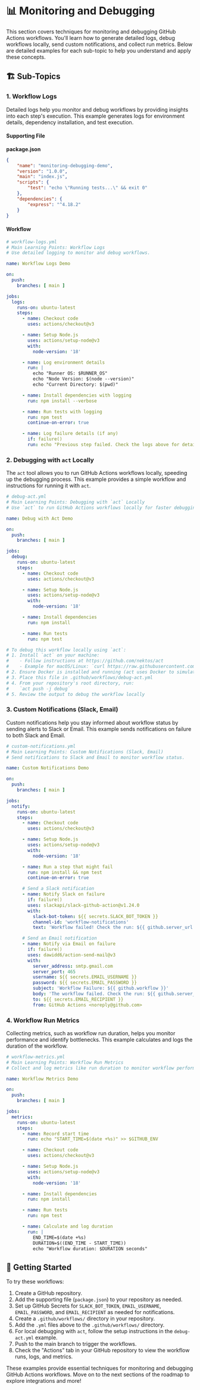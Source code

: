 # 📊 Monitoring and Debugging

This section covers techniques for monitoring and debugging GitHub Actions workflows. You'll learn how to generate detailed logs, debug workflows locally, send custom notifications, and collect run metrics. Below are detailed examples for each sub-topic to help you understand and apply these concepts.

## 🏗️ Sub-Topics

### 1. Workflow Logs
Detailed logs help you monitor and debug workflows by providing insights into each step's execution. This example generates logs for environment details, dependency installation, and test execution.

#### Supporting File
**package.json**
```json
{
    "name": "monitoring-debugging-demo",
    "version": "1.0.0",
    "main": "index.js",
    "scripts": {
        "test": "echo \"Running tests...\" && exit 0"
    },
    "dependencies": {
        "express": "^4.18.2"
    }
}
```

#### Workflow
```yaml
# workflow-logs.yml
# Main Learning Points: Workflow Logs
# Use detailed logging to monitor and debug workflows.

name: Workflow Logs Demo

on:
  push:
    branches: [ main ]

jobs:
  logs:
    runs-on: ubuntu-latest
    steps:
      - name: Checkout code
        uses: actions/checkout@v3

      - name: Setup Node.js
        uses: actions/setup-node@v3
        with:
          node-version: '18'

      - name: Log environment details
        run: |
          echo "Runner OS: $RUNNER_OS"
          echo "Node Version: $(node --version)"
          echo "Current Directory: $(pwd)"

      - name: Install dependencies with logging
        run: npm install --verbose

      - name: Run tests with logging
        run: npm test
        continue-on-error: true

      - name: Log failure details (if any)
        if: failure()
        run: echo "Previous step failed. Check the logs above for details."
```

### 2. Debugging with `act` Locally
The `act` tool allows you to run GitHub Actions workflows locally, speeding up the debugging process. This example provides a simple workflow and instructions for running it with `act`.

```yaml
# debug-act.yml
# Main Learning Points: Debugging with `act` Locally
# Use `act` to run GitHub Actions workflows locally for faster debugging.

name: Debug with Act Demo

on:
  push:
    branches: [ main ]

jobs:
  debug:
    runs-on: ubuntu-latest
    steps:
      - name: Checkout code
        uses: actions/checkout@v3

      - name: Setup Node.js
        uses: actions/setup-node@v3
        with:
          node-version: '18'

      - name: Install dependencies
        run: npm install

      - name: Run tests
        run: npm test

# To debug this workflow locally using `act`:
# 1. Install `act` on your machine:
#    - Follow instructions at https://github.com/nektos/act
#    - Example for macOS/Linux: `curl https://raw.githubusercontent.com/nektos/act/master/install.sh | bash`
# 2. Ensure Docker is installed and running (act uses Docker to simulate runners)
# 3. Place this file in .github/workflows/debug-act.yml
# 4. From your repository's root directory, run:
#    `act push -j debug`
# 5. Review the output to debug the workflow locally
```

### 3. Custom Notifications (Slack, Email)
Custom notifications help you stay informed about workflow status by sending alerts to Slack or Email. This example sends notifications on failure to both Slack and Email.

```yaml
# custom-notifications.yml
# Main Learning Points: Custom Notifications (Slack, Email)
# Send notifications to Slack and Email to monitor workflow status.

name: Custom Notifications Demo

on:
  push:
    branches: [ main ]

jobs:
  notify:
    runs-on: ubuntu-latest
    steps:
      - name: Checkout code
        uses: actions/checkout@v3

      - name: Setup Node.js
        uses: actions/setup-node@v3
        with:
          node-version: '18'

      - name: Run a step that might fail
        run: npm install && npm test
        continue-on-error: true

      # Send a Slack notification
      - name: Notify Slack on failure
        if: failure()
        uses: slackapi/slack-github-action@v1.24.0
        with:
          slack-bot-token: ${{ secrets.SLACK_BOT_TOKEN }}
          channel-id: 'workflow-notifications'
          text: 'Workflow failed! Check the run: ${{ github.server_url }}/${{ github.repository }}/actions/runs/${{ github.run_id }}'

      # Send an Email notification
      - name: Notify via Email on failure
        if: failure()
        uses: dawidd6/action-send-mail@v3
        with:
          server_address: smtp.gmail.com
          server_port: 465
          username: ${{ secrets.EMAIL_USERNAME }}
          password: ${{ secrets.EMAIL_PASSWORD }}
          subject: 'Workflow Failure: ${{ github.workflow }}'
          body: 'The workflow failed. Check the run: ${{ github.server_url }}/${{ github.repository }}/actions/runs/${{ github.run_id }}'
          to: ${{ secrets.EMAIL_RECIPIENT }}
          from: GitHub Actions <noreply@github.com>
```

### 4. Workflow Run Metrics
Collecting metrics, such as workflow run duration, helps you monitor performance and identify bottlenecks. This example calculates and logs the duration of the workflow.

```yaml
# workflow-metrics.yml
# Main Learning Points: Workflow Run Metrics
# Collect and log metrics like run duration to monitor workflow performance.

name: Workflow Metrics Demo

on:
  push:
    branches: [ main ]

jobs:
  metrics:
    runs-on: ubuntu-latest
    steps:
      - name: Record start time
        run: echo "START_TIME=$(date +%s)" >> $GITHUB_ENV

      - name: Checkout code
        uses: actions/checkout@v3

      - name: Setup Node.js
        uses: actions/setup-node@v3
        with:
          node-version: '18'

      - name: Install dependencies
        run: npm install

      - name: Run tests
        run: npm test

      - name: Calculate and log duration
        run: |
          END_TIME=$(date +%s)
          DURATION=$((END_TIME - START_TIME))
          echo "Workflow duration: $DURATION seconds"
```

## 🚀 Getting Started

To try these workflows:
1. Create a GitHub repository.
2. Add the supporting file (`package.json`) to your repository as needed.
3. Set up GitHub Secrets for `SLACK_BOT_TOKEN`, `EMAIL_USERNAME`, `EMAIL_PASSWORD`, and `EMAIL_RECIPIENT` as needed for notifications.
4. Create a `.github/workflows/` directory in your repository.
5. Add the `.yml` files above to the `.github/workflows/` directory.
6. For local debugging with `act`, follow the setup instructions in the `debug-act.yml` example.
7. Push to the main branch to trigger the workflows.
8. Check the "Actions" tab in your GitHub repository to view the workflow runs, logs, and metrics.

These examples provide essential techniques for monitoring and debugging GitHub Actions workflows. Move on to the next sections of the roadmap to explore integrations and more!